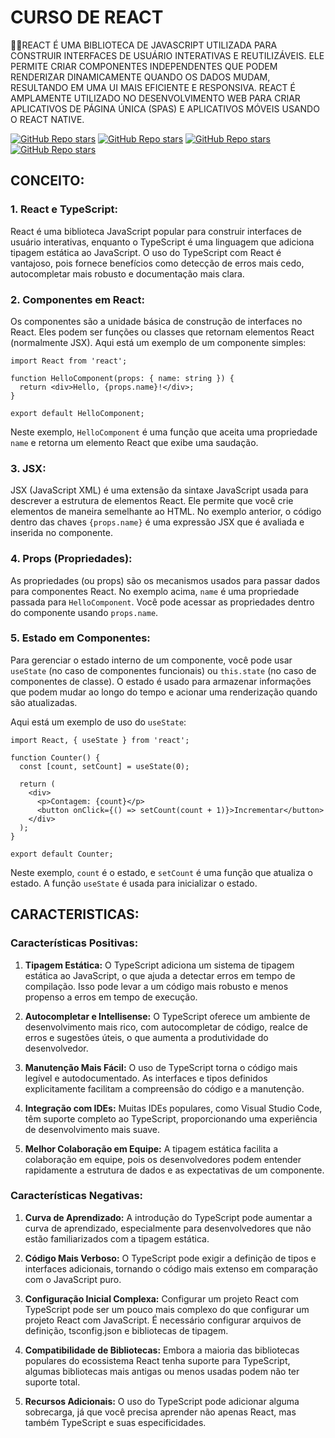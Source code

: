 # CURSO DE REACT
👨‍⚖️REACT É UMA BIBLIOTECA DE JAVASCRIPT UTILIZADA PARA CONSTRUIR INTERFACES DE USUÁRIO INTERATIVAS E REUTILIZÁVEIS. ELE PERMITE CRIAR COMPONENTES INDEPENDENTES QUE PODEM RENDERIZAR DINAMICAMENTE QUANDO OS DADOS MUDAM, RESULTANDO EM UMA UI MAIS EFICIENTE E RESPONSIVA. REACT É AMPLAMENTE UTILIZADO NO DESENVOLVIMENTO WEB PARA CRIAR APLICATIVOS DE PÁGINA ÚNICA (SPAS) E APLICATIVOS MÓVEIS USANDO O REACT NATIVE.

[![GitHub Repo stars](https://img.shields.io/badge/VILHALVA-GITHUB-03A9F4?logo=github)](https://github.com/VILHALVA) 
[![GitHub Repo stars](https://img.shields.io/badge/VEJA-DOCUMENTAÇÃO-03A9F4?logo=google)](https://legacy.reactjs.org/docs/getting-started.html)
[![GitHub Repo stars](https://img.shields.io/badge/LINGUAGEM%20DE-PROGRAMAÇÃO-03A9F4?logo=github)](https://github.com/VILHALVA/CURSO-DE-JAVASCRIPT)
[![GitHub Repo stars](https://img.shields.io/badge/-PLAYLIST%20DO%20YOUTUBE-blueviolet)](https://youtube.com/playlist?list=PL29TaWXah3iZktD5o1IHbc7JDqG_80iOm&si=zV5HVdLgQzLShBUE)

## CONCEITO:
### 1. React e TypeScript:
React é uma biblioteca JavaScript popular para construir interfaces de usuário interativas, enquanto o TypeScript é uma linguagem que adiciona tipagem estática ao JavaScript. O uso do TypeScript com React é vantajoso, pois fornece benefícios como detecção de erros mais cedo, autocompletar mais robusto e documentação mais clara.

### 2. Componentes em React:
Os componentes são a unidade básica de construção de interfaces no React. Eles podem ser funções ou classes que retornam elementos React (normalmente JSX). Aqui está um exemplo de um componente simples:

```tsx
import React from 'react';

function HelloComponent(props: { name: string }) {
  return <div>Hello, {props.name}!</div>;
}

export default HelloComponent;
```

Neste exemplo, `HelloComponent` é uma função que aceita uma propriedade `name` e retorna um elemento React que exibe uma saudação.

### 3. JSX:
JSX (JavaScript XML) é uma extensão da sintaxe JavaScript usada para descrever a estrutura de elementos React. Ele permite que você crie elementos de maneira semelhante ao HTML. No exemplo anterior, o código dentro das chaves `{props.name}` é uma expressão JSX que é avaliada e inserida no componente.

### 4. Props (Propriedades):
As propriedades (ou props) são os mecanismos usados para passar dados para componentes React. No exemplo acima, `name` é uma propriedade passada para `HelloComponent`. Você pode acessar as propriedades dentro do componente usando `props.name`.

### 5. Estado em Componentes:
Para gerenciar o estado interno de um componente, você pode usar `useState` (no caso de componentes funcionais) ou `this.state` (no caso de componentes de classe). O estado é usado para armazenar informações que podem mudar ao longo do tempo e acionar uma renderização quando são atualizadas.

Aqui está um exemplo de uso do `useState`:

```tsx
import React, { useState } from 'react';

function Counter() {
  const [count, setCount] = useState(0);

  return (
    <div>
      <p>Contagem: {count}</p>
      <button onClick={() => setCount(count + 1)}>Incrementar</button>
    </div>
  );
}

export default Counter;
```

Neste exemplo, `count` é o estado, e `setCount` é uma função que atualiza o estado. A função `useState` é usada para inicializar o estado.

## CARACTERISTICAS:
### Características Positivas:
1. **Tipagem Estática:** O TypeScript adiciona um sistema de tipagem estática ao JavaScript, o que ajuda a detectar erros em tempo de compilação. Isso pode levar a um código mais robusto e menos propenso a erros em tempo de execução.

2. **Autocompletar e Intellisense:** O TypeScript oferece um ambiente de desenvolvimento mais rico, com autocompletar de código, realce de erros e sugestões úteis, o que aumenta a produtividade do desenvolvedor.

3. **Manutenção Mais Fácil:** O uso de TypeScript torna o código mais legível e autodocumentado. As interfaces e tipos definidos explicitamente facilitam a compreensão do código e a manutenção.

4. **Integração com IDEs:** Muitas IDEs populares, como Visual Studio Code, têm suporte completo ao TypeScript, proporcionando uma experiência de desenvolvimento mais suave.

5. **Melhor Colaboração em Equipe:** A tipagem estática facilita a colaboração em equipe, pois os desenvolvedores podem entender rapidamente a estrutura de dados e as expectativas de um componente.

### Características Negativas:
1. **Curva de Aprendizado:** A introdução do TypeScript pode aumentar a curva de aprendizado, especialmente para desenvolvedores que não estão familiarizados com a tipagem estática.

2. **Código Mais Verboso:** O TypeScript pode exigir a definição de tipos e interfaces adicionais, tornando o código mais extenso em comparação com o JavaScript puro.

3. **Configuração Inicial Complexa:** Configurar um projeto React com TypeScript pode ser um pouco mais complexo do que configurar um projeto React com JavaScript. É necessário configurar arquivos de definição, tsconfig.json e bibliotecas de tipagem.

4. **Compatibilidade de Bibliotecas:** Embora a maioria das bibliotecas populares do ecossistema React tenha suporte para TypeScript, algumas bibliotecas mais antigas ou menos usadas podem não ter suporte total.

5. **Recursos Adicionais:** O uso do TypeScript pode adicionar alguma sobrecarga, já que você precisa aprender não apenas React, mas também TypeScript e suas especificidades.


